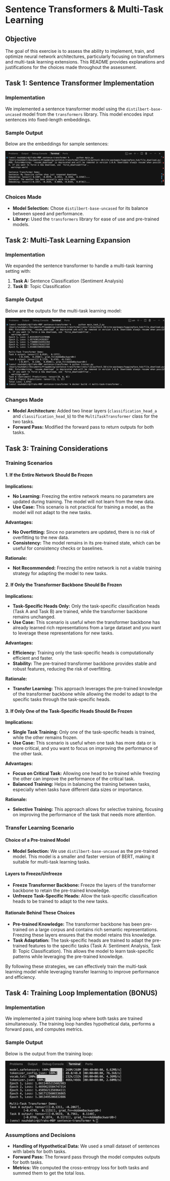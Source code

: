 # Sentence Transformers & Multi-Task Learning

## Objective

The goal of this exercise is to assess the ability to implement, train, and optimize neural network architectures, particularly focusing on transformers and multi-task learning extensions. This README provides explanations and justifications for the choices made throughout the assessment.

## Task 1: Sentence Transformer Implementation

### Implementation

We implemented a sentence transformer model using the `distilbert-base-uncased` model from the `transformers` library. This model encodes input sentences into fixed-length embeddings.

### Sample Output

Below are the embeddings for sample sentences:

![Task 1 Output](screenshots/task1_output.png)

### Choices Made

- **Model Selection:** Chose `distilbert-base-uncased` for its balance between speed and performance.
- **Library:** Used the `transformers` library for ease of use and pre-trained models.

## Task 2: Multi-Task Learning Expansion

### Implementation

We expanded the sentence transformer to handle a multi-task learning setting with:
1. **Task A:** Sentence Classification (Sentiment Analysis)
2. **Task B:** Topic Classification

### Sample Output

Below are the outputs for the multi-task learning model:

![Task 2 Output](screenshots/task2_output.png)

### Changes Made

- **Model Architecture:** Added two linear layers (`classification_head_a` and `classification_head_b`) to the `MultiTaskTransformer` class for the two tasks.
- **Forward Pass:** Modified the forward pass to return outputs for both tasks.

## Task 3: Training Considerations

### Training Scenarios

#### 1. If the Entire Network Should Be Frozen

**Implications:**
- **No Learning:** Freezing the entire network means no parameters are updated during training. The model will not learn from the new data.
- **Use Case:** This scenario is not practical for training a model, as the model will not adapt to the new tasks.

**Advantages:**
- **No Overfitting:** Since no parameters are updated, there is no risk of overfitting to the new data.
- **Consistency:** The model remains in its pre-trained state, which can be useful for consistency checks or baselines.

**Rationale:**
- **Not Recommended:** Freezing the entire network is not a viable training strategy for adapting the model to new tasks.

#### 2. If Only the Transformer Backbone Should Be Frozen

**Implications:**
- **Task-Specific Heads Only:** Only the task-specific classification heads (Task A and Task B) are trained, while the transformer backbone remains unchanged.
- **Use Case:** This scenario is useful when the transformer backbone has already learned rich representations from a large dataset and you want to leverage these representations for new tasks.

**Advantages:**
- **Efficiency:** Training only the task-specific heads is computationally efficient and faster.
- **Stability:** The pre-trained transformer backbone provides stable and robust features, reducing the risk of overfitting.

**Rationale:**
- **Transfer Learning:** This approach leverages the pre-trained knowledge of the transformer backbone while allowing the model to adapt to the specific tasks through the task-specific heads.

#### 3. If Only One of the Task-Specific Heads Should Be Frozen

**Implications:**
- **Single Task Training:** Only one of the task-specific heads is trained, while the other remains frozen.
- **Use Case:** This scenario is useful when one task has more data or is more critical, and you want to focus on improving the performance of the other task.

**Advantages:**
- **Focus on Critical Task:** Allowing one head to be trained while freezing the other can improve the performance of the critical task.
- **Balanced Training:** Helps in balancing the training between tasks, especially when tasks have different data sizes or importance.

**Rationale:**
- **Selective Training:** This approach allows for selective training, focusing on improving the performance of the task that needs more attention.

### Transfer Learning Scenario

#### Choice of a Pre-trained Model

- **Model Selection:** We use `distilbert-base-uncased` as the pre-trained model. This model is a smaller and faster version of BERT, making it suitable for multi-task learning tasks.

#### Layers to Freeze/Unfreeze

- **Freeze Transformer Backbone:** Freeze the layers of the transformer backbone to retain the pre-trained knowledge.
- **Unfreeze Task-Specific Heads:** Allow the task-specific classification heads to be trained to adapt to the new tasks.

#### Rationale Behind These Choices

- **Pre-trained Knowledge:** The transformer backbone has been pre-trained on a large corpus and contains rich semantic representations. Freezing these layers ensures that the model retains this knowledge.
- **Task Adaptation:** The task-specific heads are trained to adapt the pre-trained features to the specific tasks (Task A: Sentiment Analysis, Task B: Topic Classification). This allows the model to learn task-specific patterns while leveraging the pre-trained knowledge.

By following these strategies, we can effectively train the multi-task learning model while leveraging transfer learning to improve performance and efficiency.

## Task 4: Training Loop Implementation (BONUS)

### Implementation

We implemented a joint training loop where both tasks are trained simultaneously. The training loop handles hypothetical data, performs a forward pass, and computes metrics.

### Sample Output

Below is the output from the training loop:

![Task 4 Output](screenshots/task4_output.png)

### Assumptions and Decisions

- **Handling of Hypothetical Data:** We used a small dataset of sentences with labels for both tasks.
- **Forward Pass:** The forward pass through the model computes outputs for both tasks.
- **Metrics:** We computed the cross-entropy loss for both tasks and summed them to get the total loss.


